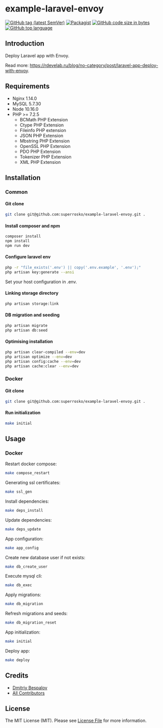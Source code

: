 # example-laravel-envoy

[![GitHub tag (latest SemVer)][ico-github-tag-version]][link-github-tag-version]
[![Packagist][ico-license]][link-license]
[![GitHub code size in bytes][ico-github-size]][link-github]
[![GitHub top language][ico-github-top-language]][link-github]

## Introduction

Deploy Laravel app with Envoy.

Read more: https://rdevelab.ru/blog/no-category/post/laravel-app-deploy-with-envoy.

## Requirements

- Nginx 1.14.0
- MySQL 5.7.30
- Node 10.16.0
- PHP >= 7.2.5
  - BCMath PHP Extension
  - Ctype PHP Extension
  - Fileinfo PHP extension
  - JSON PHP Extension
  - Mbstring PHP Extension
  - OpenSSL PHP Extension
  - PDO PHP Extension
  - Tokenizer PHP Extension
  - XML PHP Extension
  
## Installation

### Common

#### Git clone
```bash
git clone git@github.com:superrosko/example-laravel-envoy.git .
```

#### Install composer and npm
```bash
composer install
npm install
npm run dev
```

#### Configure laravel env
```bash
php -r "file_exists('.env') || copy('.env.example', '.env');"
php artisan key:generate --ansi
```

Set your host configuration in .env.

#### Linking storage directory
```bash
php artisan storage:link
```

#### DB migration and seeding
```bash
php artisan migrate
php artisan db:seed
```

#### Optimising installation
```bash
php artisan clear-compiled --env=dev
php artisan optimize --env=dev
php artisan config:cache --env=dev
php artisan cache:clear --env=dev
```

### Docker

#### Git clone
```bash
git clone git@github.com:superrosko/example-laravel-envoy.git .
```

#### Run initialization
```bash
make initial
```

## Usage

### Docker

Restart docker compose:
```bash
make compose_restart
```
Generating ssl certificates:
```bash
make ssl_gen
```
Install dependencies:
```bash
make deps_install
```
Update dependencies:
```bash
make deps_update
```
App configuration:
```bash
make app_config
```
Create new database user if not exists:
```bash
make db_create_user
```
Execute mysql cli:
```bash
make db_exec
```
Apply migrations:
```bash
make db_migration
```
Refresh migrations and seeds:
```bash
make db_migration_reset
```
App initialization: 
```bash
make initial
```
Deploy app:
```bash
make deploy
```

## Credits

- [Dmitriy Bespalov][link-author]
- [All Contributors][link-contributors]

## License

The MIT License (MIT). Please see [License File][link-license] for more information.


[link-author]: https://github.com/superrosko
[link-contributors]: https://github.com/superrosko/example-laravel-envoy/contributors
[link-github]: https://github.com/superrosko/example-laravel-envoy
[link-github-tag-version]: https://github.com/superrosko/example-laravel-envoy
[link-license]: LICENSE

[ico-github-size]: https://img.shields.io/github/languages/code-size/superrosko/example-laravel-envoy.svg?style=flat
[ico-github-top-language]: https://img.shields.io/github/languages/top/superrosko/example-laravel-envoy.svg?style=flat
[ico-github-tag-version]: https://img.shields.io/github/v/tag/superrosko/example-laravel-envoy.svg?style=flat
[ico-license]: https://img.shields.io/github/license/superrosko/example-laravel-envoy.svg?style=flat
